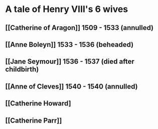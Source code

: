 # A tale of Henry VIII's 6 wives

## [[Catherine of Aragon]] 1509 - 1533 (annulled)

## [[Anne Boleyn]] 1533 - 1536 (beheaded)

## [[Jane Seymour]] 1536 - 1537 (died after childbirth)

## [[Anne of Cleves]] 1540 - 1540 (annulled)

## [[Catherine Howard]

## [[Catherine Parr]]
